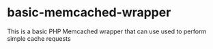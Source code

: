 # basic-memcached-wrapper
This is a basic PHP Memcached wrapper that can use used to perform simple cache requests
